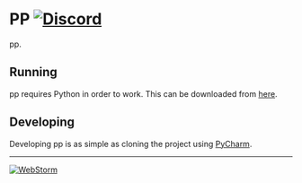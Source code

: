 # PP [![Discord](https://img.shields.io/discord/597051257668108314.svg)](https://discord.amelia.fun) 

pp.

## Running
pp requires Python in order to work. This can be downloaded from [here](https://www.python.org/downloads/).

## Developing
Developing pp is as simple as cloning the project using [PyCharm](https://www.jetbrains.com/pycharm/).

---

[![WebStorm](http://resources.jetbrains.com/storage/products/pycharm/img/meta/pycharm_logo_300x300.png)](https://www.jetbrains.com/pycharm/)
